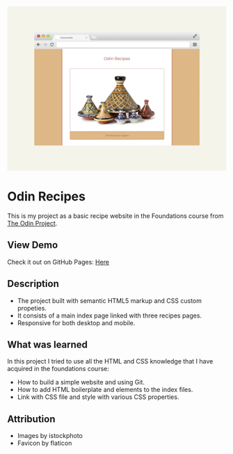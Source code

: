 ![the project preview](./images/preview.png)

# Odin Recipes

This is my project as a basic recipe website in the Foundations course from [The Odin Project](https://www.theodinproject.com/lessons/foundations-recipes).

## View Demo

Check it out on GitHub Pages: [Here](https://redwanhaitami.github.io/odin-recipes/)


## Description

- The project built with semantic HTML5 markup and CSS custom propeties.
- It consists of a main index page linked with three recipes pages.
- Responsive for both desktop and mobile.


## What was learned

In this project I tried to use all the HTML and CSS knowledge that I have acquired in the foundations course:

- How to build a simple website and using Git.
- How to add HTML boilerplate and elements to the index files.
- Link with CSS file and style with various CSS properties.


## Attribution

- Images by istockphoto
- Favicon by flaticon

